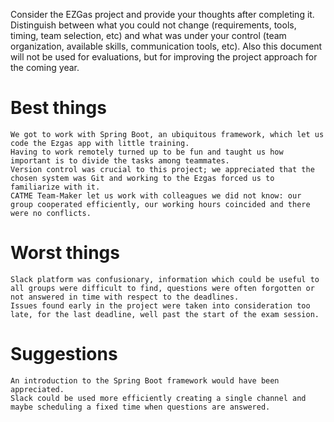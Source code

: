 Consider the EZGas project and provide your thoughts after completing it. 
Distinguish between what you could not change (requirements, tools, timing, team selection, etc) 
and what was under your control (team organization, available skills, communication tools, etc).
Also this document will not be used for evaluations, but for improving the project approach for the coming year.


# Best things
    We got to work with Spring Boot, an ubiquitous framework, which let us code the Ezgas app with little training.
    Having to work remotely turned up to be fun and taught us how important is to divide the tasks among teammates.
    Version control was crucial to this project; we appreciated that the chosen system was Git and working to the Ezgas forced us to familiarize with it.
    CATME Team-Maker let us work with colleagues we did not know: our group cooperated efficiently, our working hours coincided and there were no conflicts.
# Worst things
    Slack platform was confusionary, information which could be useful to all groups were difficult to find, questions were often forgotten or not answered in time with respect to the deadlines.
    Issues found early in the project were taken into consideration too late, for the last deadline, well past the start of the exam session.
# Suggestions 
    An introduction to the Spring Boot framework would have been appreciated.
    Slack could be used more efficiently creating a single channel and maybe scheduling a fixed time when questions are answered.

